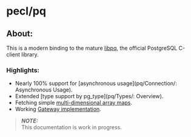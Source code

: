# pecl/pq

## About:

This is a modern binding to the mature [libpq](http://www.postgresql.org/docs/current/static/libpq.html), the official PostgreSQL C-client library.

### Highlights:

* Nearly 100% support for [asynchronous usage](pq/Connection/: Asynchronous Usage).
* Extended [type support by pg_type](pq/Types/: Overview).
* Fetching simple [multi-dimensional array maps](pq/Result/map).
* Working [Gateway implementation](https://bitbucket.org/m6w6/pq-gateway).

> ***NOTE:***  
  This documentation is work in progress.
